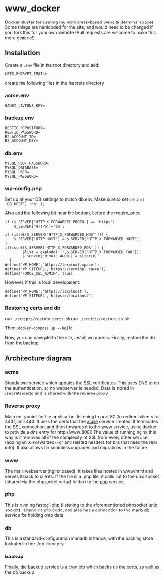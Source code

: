 # www_docker

Docker cluster for running my wordpress-based website (terminal.space)
Some things are hardcoded for the site, and would need to be changed if you fork this for your own website
(Pull requests are welcome to make this more generic!)

## Installation

Create a `.env` file in the root directory and add:

```
LETS_ENCRYPT_EMAIL=
```

create the following files in the /secrets directory

### acme.env

```
GANDI_LIVEDNS_KEY=
```

### backup.env

```
RESTIC_REPOSITORY=
RESTIC_PASSWORD=
B2_ACCOUNT_ID=
B2_ACCOUNT_KEY=
```

### db.env

```
MYSQL_ROOT_PASSWORD=
MYSQL_DATABASE=
MYSQL_USER=
MYSQL_PASSWORD=
```

### wp-config.php

Set up all your DB settings to match db.env. Make sure to set `define( 'DB_HOST', 'db' );`

Also add the following bit near the bottom, before the require_once

```
if ($_SERVER['HTTP_X_FORWARDED_PROTO'] == 'https')
    $_SERVER['HTTPS']='on';

if (isset($_SERVER['HTTP_X_FORWARDED_HOST'])) {
    $_SERVER['HTTP_HOST'] = $_SERVER['HTTP_X_FORWARDED_HOST'];
}
if(isset($_SERVER['HTTP_X_FORWARDED_FOR'])) {
        $list = explode(',',$_SERVER['HTTP_X_FORWARDED_FOR']);
        $_SERVER['REMOTE_ADDR'] = $list[0];
  }
define('WP_HOME','https://terminal.space');
define('WP_SITEURL','https://terminal.space');
define('FORCE_SSL_ADMIN', true);
```

However, if this is local development:

```
define('WP_HOME','https://localhost');
define('WP_SITEURL','https://localhost');
```

### Restoring certs and db

run `./scripts/restore_certs.sh`
run `./scripts/restore_db.sh`

Then, `docker-compose up --build`

Now, you can navigate to the site, install wordpress. Finally, restore the db from the backup

## Architecture diagram

### acme

Standalone service which updates the SSL certificates. This uses DNS to do the authentication, so no webserver is needed. Data is stored in /secrets/certs and is shared with the reverse proxy

### Reverse proxy

Main entrypoint for the application, listening to port 80 (to redirect clients to 443), and 443. It uses the certs that the [acme](#acme) service creates. It terminates the SSL connection, and then forwards it to the [www](#www) service, using docker to provide a dns entry for http://www:8080
The value of running nginx this way is it removes all of the complexity of SSL from every other service (adding on X-Forwarded-For and related headers for bits that need the real info). It also allows for seamless upgrades and migrations in the future

### www

The main webserver (nginx based). It takes files hosted in www/html and serves it back to clients. If the file is a .php file, it calls out to the unix socket (shared via the phpsocket virtual folder) to the [php](#php) service.

### php

This is running fastcgi-php (listening to the aforementioned phpsocket unix socket). It handles php code, and also has a connection to the maria [db](#db) service for holding onto data

### db

This is a standard-configuration mariadb instance, with the backing store lockated in the ./db directory

### backup

Finally, the backup service is a cron job which backs up the certs, as well as the db backup.
